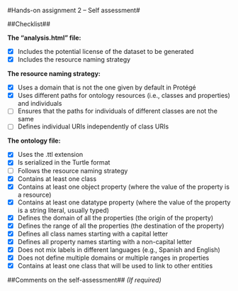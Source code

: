 #Hands-on assignment 2 – Self assessment#

##Checklist##

**The “analysis.html” file:**

- [x] Includes the potential license of the dataset to be generated
- [x] Includes the resource naming strategy

**The resource naming strategy:**

- [x] Uses a domain that is not the one given by default in Protégé
- [x] Uses different paths for ontology resources (i.e., classes and properties) and individuals
- [ ] Ensures that the paths for individuals of different classes are not the same
- [ ] Defines individual URIs independently of class URIs

**The ontology file:**

- [x] Uses the .ttl extension
- [x] Is serialized in the Turtle format
- [ ] Follows the resource naming strategy
- [x] Contains at least one class
- [x] Contains at least one object property (where the value of the property is a resource)
- [x] Contains at least one datatype property (where the value of the property is a string literal, usually typed)
- [x] Defines the domain of all the properties (the origin of the property)
- [x] Defines the range of all the properties (the destination of the property)
- [x] Defines all class names starting with a capital letter
- [x] Defines all property names starting with a non-capital letter
- [x] Does not mix labels in different languages (e.g., Spanish and English)
- [x] Does not define multiple domains or multiple ranges in properties
- [x] Contains at least one class that will be used to link to other entities

##Comments on the self-assessment##
_(If required)_
